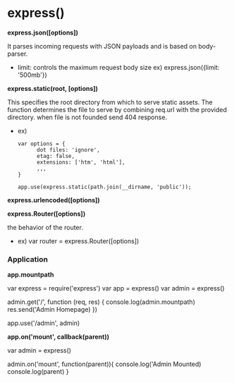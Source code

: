 # express()

**express.json([options])**

It parses incoming requests with JSON payloads and is based on body-parser.

- limit: controls the maximum request body size ex) express.json({limit: '500mb'})

**express.static(root, [options])**

This specifies the root directory from which to serve static assets. 
The function determines the file to serve by combining req.url with the provided directory.
when file is not founded send 404 response.

- ex) 
  ```
  var options = {
        dot files: 'ignore',
        etag: false,
        extensions: ['htm', 'html'],
        ,,,
  }

  app.use(express.static(path.join(__dirname, 'public'));
  ```

**express.urlencoded([options])**

**express.Router([options])**

the behavior of the router.

- ex) var router = express.Router([options])


### Application

**app.mountpath**

var express = require('express')
var app = express()
var admin = express()

admin.get('/', function (req, res) {
    console.log(admin.mountpath)
    res.send('Admin Homepage)
})

app.use('/admin', admin)

**app.on('mount', callback(parent))**

var admin = express()

admin.on('mount', function(parent)){
    console.log('Admin Mounted)
    console.log(parent)
}
